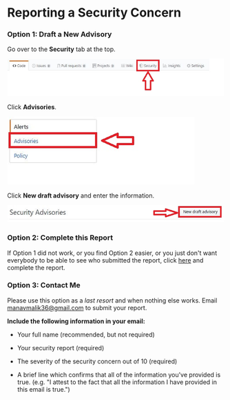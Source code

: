 # Reporting a Security Concern

### Option 1: Draft a New Advisory
Go over to the **Security** tab at the top.

![step one](https://github.com/0xmmalik/pycard/blob/master/security/step1.JPG)

Click **Advisories**.

![step two](https://github.com/0xmmalik/pycard/blob/master/security/step2.JPG)

Click **New draft advisory** and enter the information.

![step three](https://github.com/0xmmalik/pycard/blob/master/security/step3.JPG)

### Option 2: Complete this Report
If Option 1 did not work, or you find Option 2 easier, or you just don't want everybody to be able to see who submitted the report, click [here](https://forms.gle/eLRLjgx1ofr7oBTb7) and complete the report.

### Option 3: Contact Me
Please use this option as a _last resort_ and when nothing else works. Email [manavmalik36@gmail.com](mailto:manavmalik36@gmail.com?subject=PyCard%20Security%20Report) to submit your report.

**Include the following information in your email:**

- Your full name (recommended, but not required)

- Your security report (required)

- The severity of the security concern out of 10 (required)

- A brief line which confirms that all of the information you've provided is true. (e.g. "I attest to the fact that all the information I have provided in this email is true.")
